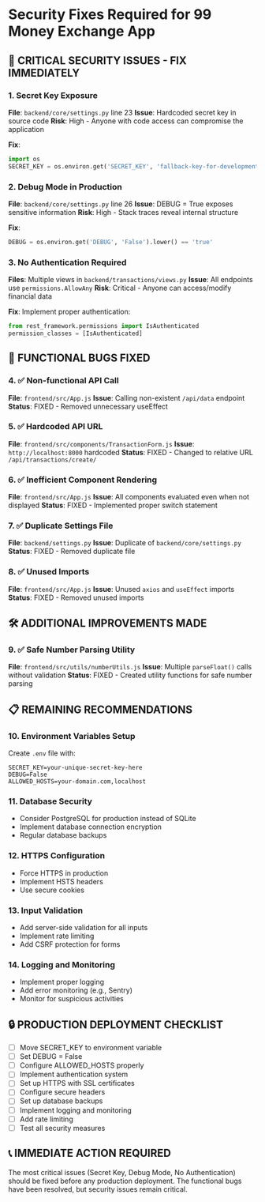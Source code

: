 # Security Fixes Required for 99 Money Exchange App

## 🚨 CRITICAL SECURITY ISSUES - FIX IMMEDIATELY

### 1. Secret Key Exposure
**File**: `backend/core/settings.py` line 23
**Issue**: Hardcoded secret key in source code
**Risk**: High - Anyone with code access can compromise the application

**Fix**:
```python
import os
SECRET_KEY = os.environ.get('SECRET_KEY', 'fallback-key-for-development-only')
```

### 2. Debug Mode in Production
**File**: `backend/core/settings.py` line 26
**Issue**: DEBUG = True exposes sensitive information
**Risk**: High - Stack traces reveal internal structure

**Fix**:
```python
DEBUG = os.environ.get('DEBUG', 'False').lower() == 'true'
```

### 3. No Authentication Required
**Files**: Multiple views in `backend/transactions/views.py`
**Issue**: All endpoints use `permissions.AllowAny`
**Risk**: Critical - Anyone can access/modify financial data

**Fix**: Implement proper authentication:
```python
from rest_framework.permissions import IsAuthenticated
permission_classes = [IsAuthenticated]
```

## 🐛 FUNCTIONAL BUGS FIXED

### 4. ✅ Non-functional API Call
**File**: `frontend/src/App.js`
**Issue**: Calling non-existent `/api/data` endpoint
**Status**: FIXED - Removed unnecessary useEffect

### 5. ✅ Hardcoded API URL
**File**: `frontend/src/components/TransactionForm.js`
**Issue**: `http://localhost:8000` hardcoded
**Status**: FIXED - Changed to relative URL `/api/transactions/create/`

### 6. ✅ Inefficient Component Rendering
**File**: `frontend/src/App.js`
**Issue**: All components evaluated even when not displayed
**Status**: FIXED - Implemented proper switch statement

### 7. ✅ Duplicate Settings File
**File**: `backend/settings.py`
**Issue**: Duplicate of `backend/core/settings.py`
**Status**: FIXED - Removed duplicate file

### 8. ✅ Unused Imports
**File**: `frontend/src/App.js`
**Issue**: Unused `axios` and `useEffect` imports
**Status**: FIXED - Removed unused imports

## 🛠️ ADDITIONAL IMPROVEMENTS MADE

### 9. ✅ Safe Number Parsing Utility
**File**: `frontend/src/utils/numberUtils.js`
**Issue**: Multiple `parseFloat()` calls without validation
**Status**: FIXED - Created utility functions for safe number parsing

## 📋 REMAINING RECOMMENDATIONS

### 10. Environment Variables Setup
Create `.env` file with:
```
SECRET_KEY=your-unique-secret-key-here
DEBUG=False
ALLOWED_HOSTS=your-domain.com,localhost
```

### 11. Database Security
- Consider PostgreSQL for production instead of SQLite
- Implement database connection encryption
- Regular database backups

### 12. HTTPS Configuration
- Force HTTPS in production
- Implement HSTS headers
- Use secure cookies

### 13. Input Validation
- Add server-side validation for all inputs
- Implement rate limiting
- Add CSRF protection for forms

### 14. Logging and Monitoring
- Implement proper logging
- Add error monitoring (e.g., Sentry)
- Monitor for suspicious activities

## 🔒 PRODUCTION DEPLOYMENT CHECKLIST

- [ ] Move SECRET_KEY to environment variable
- [ ] Set DEBUG = False
- [ ] Configure ALLOWED_HOSTS properly
- [ ] Implement authentication system
- [ ] Set up HTTPS with SSL certificates
- [ ] Configure secure headers
- [ ] Set up database backups
- [ ] Implement logging and monitoring
- [ ] Add rate limiting
- [ ] Test all security measures

## 📞 IMMEDIATE ACTION REQUIRED

The most critical issues (Secret Key, Debug Mode, No Authentication) should be fixed before any production deployment. The functional bugs have been resolved, but security issues remain critical. 